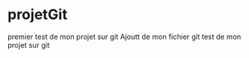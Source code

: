 # projetGit
premier test de mon projet sur git
Ajoutt de mon fichier git test de mon projet sur git
